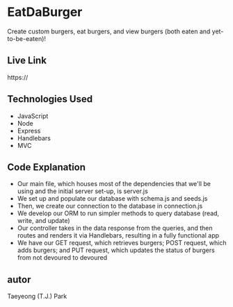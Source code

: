 # EatDaBurger

Create custom burgers, eat burgers, and view burgers (both eaten and yet-to-be-eaten)!

## Live Link
https://

## Technologies Used
- JavaScript
- Node
- Express
- Handlebars
- MVC

## Code Explanation
- Our main file, which houses most of the dependencies that we'll be using and the initial server set-up, is server.js
- We set up and populate our database with schema.js and seeds.js
- Then, we create our connection to the database in connection.js
- We develop our ORM to run simpler methods to query database (read, write, and update)
- Our controller takes in the data response from the queries, and then routes and renders it via Handlebars, resulting in a fully functional app
- We have our GET request, which retrieves burgers; POST request, which adds burgers; and PUT request, which updates the status of burgers from not devoured to devoured
## autor
Taeyeong (T.J.) Park